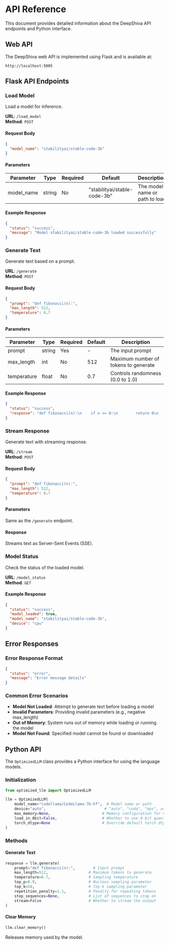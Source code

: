 # API Reference

This document provides detailed information about the DeepShiva API endpoints and Python interface.

## Web API

The DeepShiva web API is implemented using Flask and is available at:
```
http://localhost:5005
```

## Flask API Endpoints

### Load Model

Load a model for inference.

**URL**: `/load_model`  
**Method**: `POST`

#### Request Body

```json
{
  "model_name": "stabilityai/stable-code-3b"
}
```

#### Parameters

| Parameter  | Type   | Required | Default | Description                                    |
|------------|--------|----------|---------|------------------------------------------------|
| model_name | string | No       | "stabilityai/stable-code-3b" | The model name or path to load |

#### Example Response

```json
{
  "status": "success",
  "message": "Model stabilityai/stable-code-3b loaded successfully"
}
```

### Generate Text

Generate text based on a prompt.

**URL**: `/generate`  
**Method**: `POST`

#### Request Body

```json
{
  "prompt": "def fibonacci(n):",
  "max_length": 512,
  "temperature": 0.7
}
```

#### Parameters

| Parameter    | Type   | Required | Default | Description                                    |
|--------------|--------|----------|---------|------------------------------------------------|
| prompt       | string | Yes      | -       | The input prompt                               |
| max_length   | int    | No       | 512     | Maximum number of tokens to generate          |
| temperature  | float  | No       | 0.7     | Controls randomness (0.0 to 1.0)              |

#### Example Response

```json
{
  "status": "success",
  "response": "def fibonacci(n):\n    if n <= 0:\n        return 0\n    elif n == 1:\n        return 1\n    else:\n        return fibonacci(n-1) + fibonacci(n-2)"
}
```

### Stream Response

Generate text with streaming response.

**URL**: `/stream`  
**Method**: `POST`

#### Request Body

```json
{
  "prompt": "def fibonacci(n):",
  "max_length": 512,
  "temperature": 0.7
}
```

#### Parameters

Same as the `/generate` endpoint.

#### Response

Streams text as Server-Sent Events (SSE).

### Model Status

Check the status of the loaded model.

**URL**: `/model_status`  
**Method**: `GET`

#### Example Response

```json
{
  "status": "success",
  "model_loaded": true,
  "model_name": "stabilityai/stable-code-3b",
  "device": "cpu"
}
```

## Error Responses

### Error Response Format

```json
{
  "status": "error",
  "message": "Error message details"
}
```

### Common Error Scenarios

- **Model Not Loaded**: Attempt to generate text before loading a model
- **Invalid Parameters**: Providing invalid parameters (e.g., negative max_length)
- **Out of Memory**: System runs out of memory while loading or running the model
- **Model Not Found**: Specified model cannot be found or downloaded

## Python API

The `OptimizedLLM` class provides a Python interface for using the language models.

### Initialization

```python
from optimized_llm import OptimizedLLM

llm = OptimizedLLM(
    model_name="codellama/CodeLlama-7b-hf",  # Model name or path
    device="auto",                          # "auto", "cuda", "mps", or "cpu"
    max_memory=None,                       # Memory configuration for model sharding
    load_in_8bit=False,                    # Whether to use 8-bit quantization
    torch_dtype=None                       # Override default torch dtype
)
```

### Methods

#### Generate Text

```python
response = llm.generate(
    prompt="def fibonacci(n):",        # Input prompt
    max_length=512,                  # Maximum tokens to generate
    temperature=0.7,                 # Sampling temperature
    top_p=0.9,                       # Nucleus sampling parameter
    top_k=50,                        # Top-k sampling parameter
    repetition_penalty=1.1,          # Penalty for repeating tokens
    stop_sequences=None,             # List of sequences to stop on
    stream=False                     # Whether to stream the output
)
```

#### Clear Memory

```python
llm.clear_memory()
```

Releases memory used by the model.
